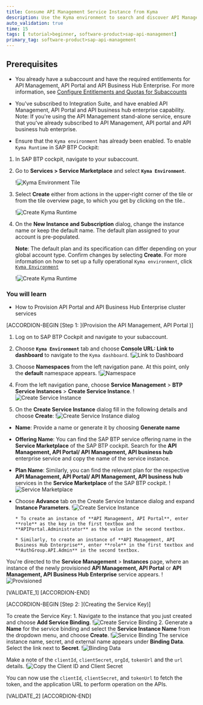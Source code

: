 ```yaml
---
title: Consume API Management Service Instance from Kyma
description: Use the Kyma environment to search and discover API Management, API Portal and API business hub enterprise applications. Kyma environment provides a fully managed Kubernetes runtime based on the open-source project Kyma.
auto_validation: true
time: 15
tags: [ tutorial>beginner, software-product>sap-api-management]
primary_tag: software-product>sap-api-management
---
```


## Prerequisites
- You already have a subaccount and have the required entitlements for API Management, API Portal and API Business Hub Enterprise. For more information, see [ Configure Entitlements and Quotas for Subaccounts](https://help.sap.com/docs/BTP/65de2977205c403bbc107264b8eccf4b/5ba357b4fa1e4de4b9fcc4ae771609da.html?q=entitlements)

-	You've subscribed to Integration Suite, and have enabled API Management, API Portal and API business hub enterprise capability.
  Note: If you're using the API Management stand-alone service, ensure that you've already subscribed to API Management, API portal and API business hub enterprise.

-	Ensure that the `Kyma environment` has already been enabled.
  To enable `Kyma Runtime` in SAP BTP Cockpit:  

1. In SAP BTP cockpit, navigate to your subaccount.

2. Go to **Services > Service Marketplace** and select **`Kyma Environment`**.

    !![Kyma Environment Tile](Kyma-tile-1.png)

3. Select **Create** either from actions in the upper-right corner of the tile or from the tile overview page, to which you get by clicking on the tile..

    !![Create Kyma Runtime](Kyma-Create-2.png)


4. On the **New Instance and Subscription** dialog, change the instance name or keep the default name.
   The default plan assigned to your account is pre-populated.

   **Note**: The default plan and its specification can differ depending on your global account type.
   Confirm changes by selecting **Create**. For more information on how to set up a fully operational `Kyma environment`, click [`Kyma Environment`](https://help.sap.com/docs/BTP/65de2977205c403bbc107264b8eccf4b/468c2f3c3ca24c2c8497ef9f83154c44.html)

   !![Create Kyma Runtime](Kyma-Create-2.png)


### You will learn
  - How to Provision API Portal and API Business Hub Enterprise cluster services


[ACCORDION-BEGIN [Step 1: ](Provision the API Management, API Portal )]

1. Log on to SAP BTP Cockpit and navigate to your subaccount.


2.	Choose **`Kyma Environment`** tab and choose **Console URL: Link to dashboard** to navigate to the `Kyma dashboard`.
  !![Link to Dashboard](Kyma-console-link.png)


3. Choose **Namespaces** from the left navigation pane. At this point, only the **default** namespace appears.
   !![Namespace](namespace.png)

4. From the left navigation pane, choose **Service Management** >  **BTP Service Instances** > **Create Service Instance**.
  !![Create Service Instance](Create-Service-Instance.png)


5. On the **Create Service Instance** dialog fill in the following details and choose **Create**:
   !![Create Service Instance dialog](Create-Service-Instance-dialog1.png)

 - **Name**: Provide a name or generate it by choosing **Generate name**

 - **Offering Name**: You can find the SAP BTP service offering name in the **Service Marketplace** of the SAP BTP cockpit. Search for the **API Management, API Portal/ API Management, API business hub** enterprise service and copy the name of the service instance.

  - **Plan Name**: Similarly, you can find the relevant plan for the respective **API Management, API Portal/ API Management, API business hub** services in the **Service Marketplace** of the SAP BTP cockpit.
  !![Service Marketplace](cockpit_servicemarketplace.png)

  - Choose **Advance** tab on the Create Service Instance dialog and expand **Instance Parameters**.
  !![Create Service Instance](Create-Service-Instance-dialog2.png)

        * To create an instance of **API Management, API Portal**, enter **role** as the key in the first textbox and **APIPortal.Administrator** as the value in the second textbox.

        * Similarly, to create an instance of **API Management, API Business Hub Enterprise**, enter **role** in the first textbox and **AuthGroup.API.Admin** in the second textbox.

   You're directed to the **Service Management** > **Instances** page, where an instance of the newly provisioned **API Management, API Portal** or **API Management, API Business Hub Enterprise** service appears.
  !![Provisioned](Provisioned.png)

[VALIDATE_1]
[ACCORDION-END]

[ACCORDION-BEGIN [Step 2: ](Creating the Service Key)]

To create the Service Key:
    1. Navigate to the instance that you just created and choose **Add Service Binding**.
    !![Create Service Binding](Service-Binding-tab.png)
    2. Generate a **Name** for the service binding and select the **Service Instance Name** from the dropdown menu, and choose **Create**.
    !![Service Binding](Service-Binding-dialog.png)
     The service instance name, secret, and external name appears under **Binding Data**. Select the link next to **Secret**.
     !![Binding Data](Binding-Data.png)

 Make a note of the `clientId`, `clientSecret`, `orgId`, `tokenUrl` and the `url` details.
    !![Copy the Client ID and Client Secret](ClientID-ClientSecret.png)

  You can now use the `clientId`, `clientSecret`, and `tokenUrl` to fetch the token, and the application URL to perform operation on the APIs.

[VALIDATE_2]
[ACCORDION-END]  
